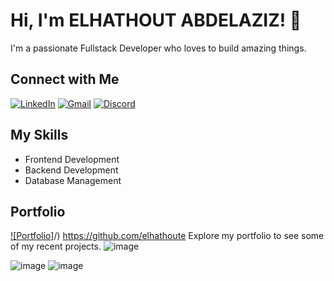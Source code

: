 # Hi, I'm ELHATHOUT ABDELAZIZ! 👋

I'm a passionate Fullstack Developer who loves to build amazing things. 

## Connect with Me

[![LinkedIn](https://img.shields.io/badge/LinkedIn-Connect-blue?style=for-the-badge&logo=linkedin)](https://www.linkedin.com/in/elhathout-abdelaziz-191290208)
[![Gmail](https://img.shields.io/badge/Gmail-Email-red?style=for-the-badge&logo=gmail)](mailto:abdelaziz.e@wobz.com)
[![Discord](https://img.shields.io/badge/Discord-Chat-green?style=for-the-badge&logo=discord)](https://discordapp.com/elhathoutabdelaziz)

## My Skills

- Frontend Development
- Backend Development
- Database Management

## Portfolio

[![Portfolio]](https://elhathoutwobz.github.io/portfolio_2024/)/)
https://github.com/elhathoute
Explore my portfolio to see some of my recent projects.
![image](https://github.com/user-attachments/assets/bc38c471-2ec8-4ca5-8e6a-6566afcecab7)

![image](https://github.com/user-attachments/assets/d6a6782a-ecc7-494a-8f68-f73dc0bfe6ec)
![image](https://github.com/user-attachments/assets/9cc9b2a7-49a2-4ba8-bd5d-13ac7764fb31)


